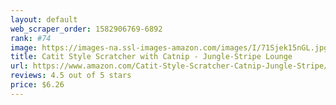 ```yaml
---
layout: default 
﻿web_scraper_order: 1582906769-6892
rank: #74
image: https://images-na.ssl-images-amazon.com/images/I/71Sjek15nGL.jpg
title: Catit Style Scratcher with Catnip - Jungle-Stripe Lounge
url: https://www.amazon.com/Catit-Style-Scratcher-Catnip-Jungle-Stripe/dp/B0032G6VVQ/ref=zg_mw_pet-supplies_74?_encoding=UTF8&psc=1&refRID=H5H5GKBRAGT498NV2G74
reviews: 4.5 out of 5 stars
price: $6.26 
---
```

